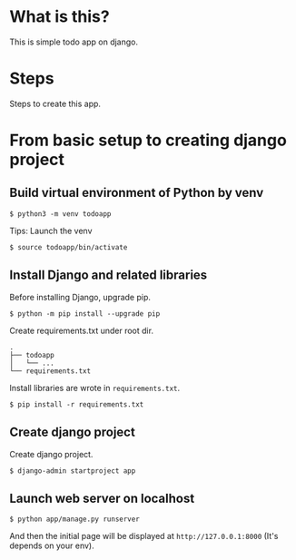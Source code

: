 # What is this?
This is simple todo app on django.

# Steps

Steps to create this app.

# From basic setup to creating django project  

## Build virtual environment of Python by venv

```{shell}
$ python3 -m venv todoapp
```

Tips: Launch the venv

```{shell}
$ source todoapp/bin/activate
```

## Install Django and related libraries

Before installing Django, upgrade pip.

```{shell}
$ python -m pip install --upgrade pip
```

Create requirements.txt under root dir.

```
.
├── todoapp
│   └── ...
└── requirements.txt
```

Install libraries are wrote in `requirements.txt`.

```{shell}
$ pip install -r requirements.txt
```

## Create django project

Create django project.

```{shell}
$ django-admin startproject app
```

## Launch web server on localhost

```{shell}
$ python app/manage.py runserver
```

And then the initial page will be displayed at `http://127.0.0.1:8000` (It's depends on your env).
